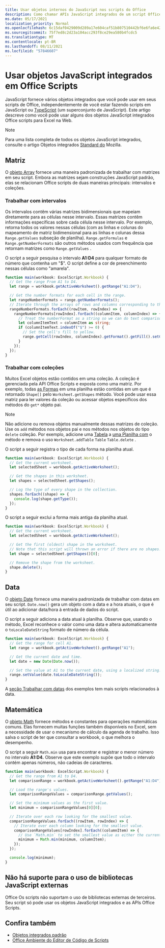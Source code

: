```yaml
---
title: Usar objetos internos do JavaScript nos scripts do Office
description: Como chamar APIs JavaScript integrados de um script Office no Excel na Web.
ms.date: 05/17/2021
localization_priority: Normal
ms.openlocfilehash: 6c15daf0429009d289a17e604caf51b807510442bf6e6fa6e42c85d7457f6164
ms.sourcegitcommit: 75f7ed8c2d23a104acc293f8ce29ea580b4fcdc5
ms.translationtype: MT
ms.contentlocale: pt-BR
ms.lasthandoff: 08/11/2021
ms.locfileid: "57846607"
---
```

# <a name="use-built-in-javascript-objects-in-office-scripts"></a>Usar objetos JavaScript integrados em Office Scripts

JavaScript fornece vários objetos integrados que você pode usar em seus scripts de Office, independentemente de você estar fazendo scripts em JavaScript ou [TypeScript](../overview/code-editor-environment.md) (um superconjunto de JavaScript). Este artigo descreve como você pode usar alguns dos objetos JavaScript integrados Office scripts para Excel na Web.

> [!NOTE]
> Para uma lista completa de todos os objetos JavaScript integrados, consulte o artigo Objetos integrados [Standard do](https://developer.mozilla.org/docs/Web/JavaScript/Reference/Global_Objects) Mozilla.

## <a name="array"></a>Matriz

O [objeto Array](https://developer.mozilla.org/docs/Web/JavaScript/Reference/Global_Objects/Array) fornece uma maneira padronizada de trabalhar com matrizes em seu script. Embora as matrizes sejam construções JavaScript padrão, elas se relacionam Office scripts de duas maneiras principais: intervalos e coleções.

### <a name="work-with-ranges"></a>Trabalhar com intervalos

Os intervalos contêm várias matrizes bidimensionais que mapeiam diretamente para as células nesse intervalo. Essas matrizes contêm informações específicas sobre cada célula nesse intervalo. Por exemplo, retorna todos os valores nessas células (com as linhas e colunas do mapeamento de matriz bidimensional para as linhas e colunas dessa `Range.getValues` subseção de planilha). `Range.getFormulas` e `Range.getNumberFormats` são outros métodos usados com frequência que retornam matrizes como `Range.getValues` .

O script a seguir pesquisa o intervalo **A1:D4** para qualquer formato de número que contenha um "$". O script define a cor de preenchimento nessas células como "amarela".

```TypeScript
function main(workbook: ExcelScript.Workbook) {
  // Get the range From A1 to D4.
  let range = workbook.getActiveWorksheet().getRange("A1:D4");

  // Get the number formats for each cell in the range.
  let rangeNumberFormats = range.getNumberFormats();
  // Iterate through the arrays of rows and columns corresponding to those in the range.
  rangeNumberFormats.forEach((rowItem, rowIndex) => {
    rangeNumberFormats[rowIndex].forEach((columnItem, columnIndex) => {
      // Treat the numberFormat as a string so we can do text comparisons.
      let columnItemText = columnItem as string;
      if (columnItemText.indexOf("$") >= 0) {
        // Set the cell's fill to yellow.
        range.getCell(rowIndex, columnIndex).getFormat().getFill().setColor("yellow");
      }
    });
  });
}
```

### <a name="work-with-collections"></a>Trabalhar com coleções

Muitos Excel objetos estão contidos em uma coleção. A coleção é gerenciada pela API Office Scripts e exposta como uma matriz. Por exemplo, todas [as Formas](/javascript/api/office-scripts/excelscript/excelscript.shape) em uma planilha estão contidas em um que é retornado `Shape[]` pelo `Worksheet.getShapes` método. Você pode usar essa matriz para ler valores da coleção ou acessar objetos específicos dos métodos do `get*` objeto pai.

> [!NOTE]
> Não adicione ou remova objetos manualmente dessas matrizes de coleção. Use os `add` métodos nos objetos pai e nos métodos nos objetos do tipo `delete` coleção. Por exemplo, adicione uma [Tabela](/javascript/api/office-scripts/excelscript/excelscript.table) a [uma Planilha com](/javascript/api/office-scripts/excelscript/excelscript.worksheet) o método e remova o uso `Worksheet.addTable` `Table` `Table.delete` .

O script a seguir registra o tipo de cada forma na planilha atual.

```TypeScript
function main(workbook: ExcelScript.Workbook) {
  // Get the current worksheet.
  let selectedSheet = workbook.getActiveWorksheet();

  // Get the shapes in this worksheet.
  let shapes = selectedSheet.getShapes();

  // Log the type of every shape in the collection.
  shapes.forEach((shape) => {
    console.log(shape.getType());
  });
}
```

O script a seguir exclui a forma mais antiga da planilha atual.

```Typescript
function main(workbook: ExcelScript.Workbook) {
  // Get the current worksheet.
  let selectedSheet = workbook.getActiveWorksheet();

  // Get the first (oldest) shape in the worksheet.
  // Note that this script will thrown an error if there are no shapes.
  let shape = selectedSheet.getShapes()[0];

  // Remove the shape from the worksheet.
  shape.delete();
}
```

## <a name="date"></a>Data

O [objeto Date](https://developer.mozilla.org/docs/Web/JavaScript/Reference/Global_Objects/Date) fornece uma maneira padronizada de trabalhar com datas em seu script. `Date.now()` gera um objeto com a data e a hora atuais, o que é útil ao adicionar data/hora à entrada de dados do script.

O script a seguir adiciona a data atual à planilha. Observe que, usando o método, Excel reconhece o valor como uma data e altera automaticamente o `toLocaleDateString` formato de número da célula.

```TypeScript
function main(workbook: ExcelScript.Workbook) {
  // Get the range for cell A1.
  let range = workbook.getActiveWorksheet().getRange("A1");

  // Get the current date and time.
  let date = new Date(Date.now());

  // Set the value at A1 to the current date, using a localized string.
  range.setValue(date.toLocaleDateString());
}
```

A [seção Trabalhar com datas](../resources/samples/excel-samples.md#dates) dos exemplos tem mais scripts relacionados à data.

## <a name="math"></a>Matemática

O [objeto Math](https://developer.mozilla.org/docs/Web/JavaScript/Reference/Global_Objects/Math) fornece métodos e constantes para operações matemáticas comuns. Elas fornecem muitas funções também disponíveis no Excel, sem a necessidade de usar o mecanismo de cálculo da agenda de trabalho. Isso salva o script de ter que consultar a workbook, o que melhora o desempenho.

O script a seguir `Math.min` usa para encontrar e registrar o menor número no intervalo **A1:D4.** Observe que este exemplo supõe que todo o intervalo contém apenas números, não cadeias de caracteres.

```TypeScript
function main(workbook: ExcelScript.Workbook) {
  // Get the range from A1 to D4.
  let comparisonRange = workbook.getActiveWorksheet().getRange("A1:D4");

  // Load the range's values.
  let comparisonRangeValues = comparisonRange.getValues();

  // Set the minimum values as the first value.
  let minimum = comparisonRangeValues[0][0];

  // Iterate over each row looking for the smallest value.
  comparisonRangeValues.forEach((rowItem, rowIndex) => {
    // Iterate over each column looking for the smallest value.
    comparisonRangeValues[rowIndex].forEach((columnItem) => {
      // Use `Math.min` to set the smallest value as either the current cell's value or the previous minimum.
      minimum = Math.min(minimum, columnItem);
    });
  });

  console.log(minimum);
}

```

## <a name="use-of-external-javascript-libraries-is-not-supported"></a>Não há suporte para o uso de bibliotecas JavaScript externas

Office Os scripts não suportam o uso de bibliotecas externas de terceiros. Seu script só pode usar os objetos JavaScript integrados e as APIs Office Scripts.

## <a name="see-also"></a>Confira também

- [Objetos integrados padrão](https://developer.mozilla.org/docs/Web/JavaScript/Reference/Global_Objects)
- [Office Ambiente do Editor de Código de Scripts](../overview/code-editor-environment.md)
